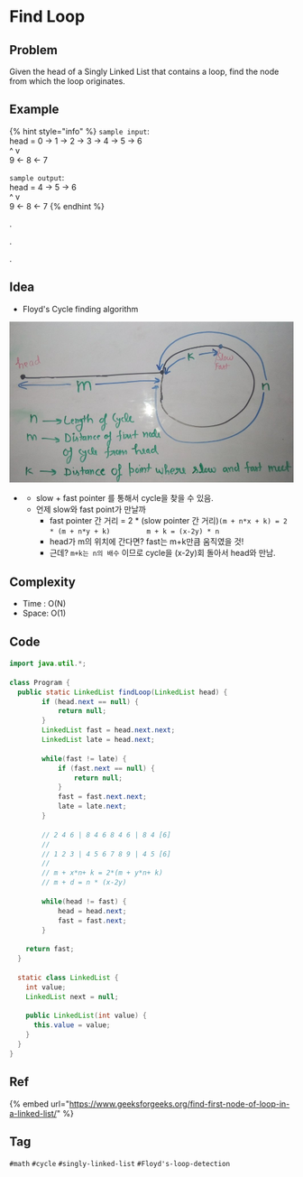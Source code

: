 # Find Loop

## Problem

Given the head of a Singly Linked List that contains a loop, find the node from which the loop originates.

## Example

{% hint style="info" %}
`sample input`:   
head = 0 -&gt; 1 -&gt; 2 -&gt; 3 -&gt; 4 -&gt; 5 -&gt; 6  
                                           ^             v  
                                           9 &lt;- 8 &lt;- 7

`sample output`:   
head = 4 -&gt; 5 -&gt; 6  
             ^             v  
             9 &lt;- 8 &lt;- 7
{% endhint %}

.

.

.



## Idea

* Floyd's Cycle finding algorithm

![](../.gitbook/assets/image%20%285%29.png)



* * slow + fast pointer 를 통해서 cycle을 찾을 수 있음.
  * 언제 slow와 fast point가 만날까
    * fast pointer 간 거리 = 2 \* \(slow pointer 간 거리\)`(m + n*x + k) = 2 * (m + n*y + k)         m + k = (x-2y) * n`
    * head가 m의 위치에 간다면? fast는 m+k만큼 움직였을 것!
    * 근데? `m+k는 n의 배수` 이므로 cycle을 \(x-2y\)회 돌아서 head와 만남.

## Complexity

* Time : O\(N\)
* Space: O\(1\)

## Code

```java
import java.util.*;

class Program {
  public static LinkedList findLoop(LinkedList head) {
		if (head.next == null) {
			return null;
		}
		LinkedList fast = head.next.next;
		LinkedList late = head.next;
		
		while(fast != late) {
			if (fast.next == null) {
				return null;
			}
			fast = fast.next.next;
			late = late.next;
		}
		
		// 2 4 6 | 8 4 6 8 4 6 | 8 4 [6]
		//  
		// 1 2 3 | 4 5 6 7 8 9 | 4 5 [6] 
		//   
		// m + x*n+ k = 2*(m + y*n+ k)
		// m + d = n * (x-2y)
		
		while(head != fast) {
			head = head.next;
			fast = fast.next;
		}
		
    return fast;
  }

  static class LinkedList {
    int value;
    LinkedList next = null;

    public LinkedList(int value) {
      this.value = value;
    }
  }
}
```



## Ref

{% embed url="https://www.geeksforgeeks.org/find-first-node-of-loop-in-a-linked-list/" %}



## Tag

`#math` `#cycle` `#singly-linked-list` `#Floyd's-loop-detection`

